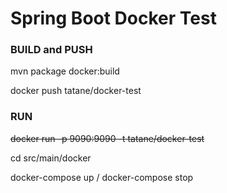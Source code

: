 # Spring Boot Docker Test

### BUILD and PUSH

mvn package docker:build

docker push tatane/docker-test

### RUN

~~docker run -p 9090:9090 -t tatane/docker-test~~

cd src/main/docker

docker-compose up / docker-compose stop
